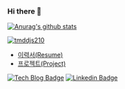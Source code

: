 ### Hi there 👋
 [![Anurag's github stats](https://github-readme-stats.vercel.app/api?username=mtjin)](https://github.com/anuraghazra/github-readme-stats)
 
 [![tmddjs210](http://mazassumnida.wtf/api/generate_badge?boj=tmddjs210)](https://solved.ac/tmddjs210)
 
- [이력서(Resume)](https://www.notion.so/Jin-Seung-Eon-f3db7eb57ad44dbfa79662f55877b186)
- [프로젝트(Project)](https://www.notion.so/16398480dae644d9ad23baf431c26fff)

[![Tech Blog Badge](http://img.shields.io/badge/-Tech%20blog-black?style=flat-square&logo=github&link=https://toitoitoi79.tistory.com/)](https://youngest-programming.tistory.com/)
[![Linkedin Badge](https://img.shields.io/badge/-LinkedIn-blue?style=flat-square&logo=Linkedin&logoColor=white&link=https://www.linkedin.com/in/seungeon-j-109950191/)](https://www.linkedin.com/in/seungeon-j-109950191/)

